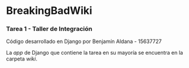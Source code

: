 # BreakingBadWiki
### Tarea 1 - Taller de Integración
Código desarrollado en Django por Benjamín Aldana - 15637727

La _app_ de Django que contiene la tarea en su mayoría se encuentra en la carpeta _wiki_.